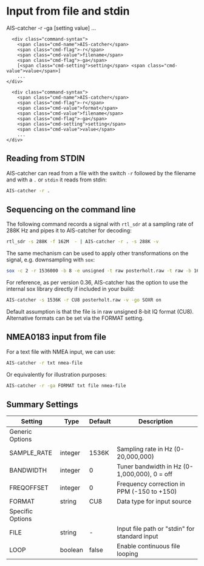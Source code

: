 # Input from file and stdin
<div class="command-container">
            <div class="command-syntax">
        <span class="cmd-name">AIS-catcher</span>
        <span class="cmd-flag">-r</span>
        <span class="cmd-flag">-ga</span>
        [<span class="cmd-setting">setting</span> <span class="cmd-value">value</span>]
        ...
    </div>
      
      <div class="command-syntax">
        <span class="cmd-name">AIS-catcher</span>
        <span class="cmd-flag">-r</span>
        <span class="cmd-value">filename</span>
        <span class="cmd-flag">-ga</span>
        [<span class="cmd-setting">setting</span> <span class="cmd-value">value</span>]
        ...
    </div>

      <div class="command-syntax">
        <span class="cmd-name">AIS-catcher</span>
        <span class="cmd-flag">-r</span>
        <span class="cmd-value">format</span>
        <span class="cmd-value">filename</span>
        <span class="cmd-flag">-ga</span>
        <span class="cmd-setting">setting</span>
        <span class="cmd-value">value</span>
        ...
    </div>

</div>

## Reading from STDIN
AIS-catcher can read from a file with the switch ``-r`` followed by the filename and with a ``.`` or ``stdin`` it reads from stdin:
```bash
AIS-catcher -r .
```
## Sequencing on the command line
 The following command records a signal with ```rtl_sdr``` at a sampling rate of 288K Hz and pipes it to AIS-catcher for decoding:
```bash
rtl_sdr -s 288K -f 162M  - | AIS-catcher -r . -s 288K -v
```
The same mechanism can be used to apply other transformations on the signal, e.g. downsampling with ``sox``:
```bash
sox -c 2 -r 1536000 -b 8 -e unsigned -t raw posterholt.raw -t raw -b 16 -e signed -r 96000 - |AIS-catcher -s 96K -r CS16 . -v
```
For reference, as per version 0.36, AIS-catcher has the option to use the internal sox library directly if included in your build:
```bash
AIS-catcher -s 1536K -r CU8 posterholt.raw -v -go SOXR on 
```
Default assumption is that the file is in raw unsigned 8-bit IQ format (CU8). Alternative formats can be set via  the FORMAT setting. 

## NMEA0183 input from file

For a text file with NMEA input, we can use:
```bash
AIS-catcher -r txt nmea-file
```
Or equivalently for illustration purposes:
```bash
AIS-catcher -r -ga FORMAT txt file nmea-file
```

## Summary Settings

<div class="input-table" markdown>

| Setting | Type | Default | Description |
|---------|------|---------|-------------|
| Generic Options | | | |
| <span class="cmd-setting">SAMPLE_RATE</span> | integer | <span class="cmd-value">1536K</span> | Sampling rate in Hz (0-20,000,000) |
| <span class="cmd-setting">BANDWIDTH</span> | integer | <span class="cmd-value">0</span> | Tuner bandwidth in Hz (0-1,000,000), 0 = off |
| <span class="cmd-setting">FREQOFFSET</span> | integer | <span class="cmd-value">0</span> | Frequency correction in PPM (-150 to +150) |  
| <span class="cmd-setting">FORMAT</span> | string | <span class="cmd-value">CU8</span> | Data type for input source |
| Specific Options | | | |
| <span class="cmd-setting">FILE</span> | string | <span class="cmd-value">-</span> | Input file path or "stdin" for standard input |
| <span class="cmd-setting">LOOP</span> | boolean | <span class="cmd-value">false</span> | Enable continuous file looping |

</div>
